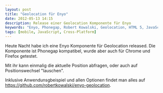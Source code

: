 ```yaml
---
layout: post
title: "Geolocation für Enyo"
date: 2012-05-13 14:15
description: Release einer Geolocation Komponente für Enyo
keywords: "Enyo, Phonegap, Robert Kowalski, Geolocation, HTML 5, JavaScript"
tags: [mobile, JavaScript, Cross-Platform]
---
```


Heute Nacht habe ich eine Enyo Komponente für Geolocation released. Die Komponente ist Phonegap kompatibel, wurde aber auch für Chrome und Firefox getestet.

<!-- more -->

Mit ihr kann einmalig die aktuelle Position abfragen, oder auch auf Positionswechsel "lauschen".

Inklusive Anwendunsgbeispiel und allen Optionen findet man alles auf
<a href="https://github.com/robertkowalski/enyo-geolocation" rel="nofollow">https://github.com/robertkowalski/enyo-geolocation</a>.
